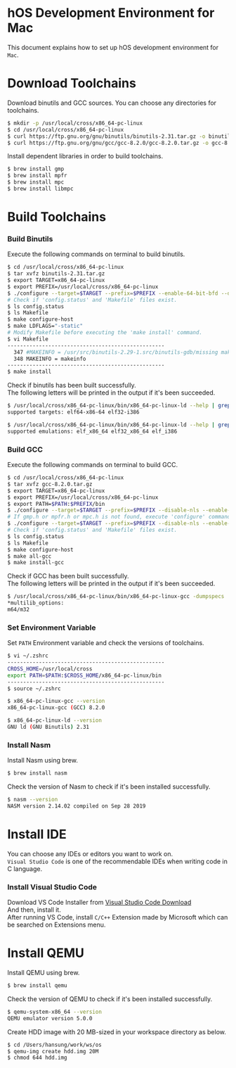 # hOS Development Environment for Mac
This document explains how to set up hOS development environment for `Mac`.

# Download Toolchains
Download binutils and GCC sources.
You can choose any directories for toolchains.

```sh
$ mkdir -p /usr/local/cross/x86_64-pc-linux
$ cd /usr/local/cross/x86_64-pc-linux
$ curl https://ftp.gnu.org/gnu/binutils/binutils-2.31.tar.gz -o binutils-2.31.tar.gz
$ curl https://ftp.gnu.org/gnu/gcc/gcc-8.2.0/gcc-8.2.0.tar.gz -o gcc-8.2.0.tar.gz
```

Install dependent libraries in order to build toolchains.

```sh
$ brew install gmp
$ brew install mpfr
$ brew install mpc
$ brew install libmpc
```

# Build Toolchains
### Build Binutils
Execute the following commands on terminal to build binutils.

```sh
$ cd /usr/local/cross/x86_64-pc-linux
$ tar xvfz binutils-2.31.tar.gz
$ export TARGET=x86_64-pc-linux
$ export PREFIX=/usr/local/cross/x86_64-pc-linux
$ ./configure --target=$TARGET --prefix=$PREFIX --enable-64-bit-bfd --disable-shared --disable-nls
# Check if 'config.status' and 'Makefile' files exist.
$ ls config.status
$ ls Makefile
$ make configure-host
$ make LDFLAGS="-static"
# Modify Makefile before executing the 'make install' command.
$ vi Makefile
--------------------------------------------------
  347 #MAKEINFO = /usr/src/binutils-2.29-1.src/binutils-gdb/missing makeinfo
  348 MAKEINFO = makeinfo
--------------------------------------------------
$ make install
```

Check if binutils has been built successfully. \
The following letters will be printed in the output if it's been succeeded.

```sh
$ /usr/local/cross/x86_64-pc-linux/bin/x86_64-pc-linux-ld --help | grep "supported targets"
supported targets: elf64-x86-64 elf32-i386

$ /usr/local/cross/x86_64-pc-linux/bin/x86_64-pc-linux-ld --help | grep "supported emulations"
supported emulations: elf_x86_64 elf32_x86_64 elf_i386
```

### Build GCC
Execute the following commands on terminal to build GCC.

```sh
$ cd /usr/local/cross/x86_64-pc-linux
$ tar xvfz gcc-8.2.0.tar.gz
$ export TARGET=x86_64-pc-linux
$ export PREFIX=/usr/local/cross/x86_64-pc-linux
$ export PATH=$PATH:$PREFIX/bin
$ ./configure --target=$TARGET --prefix=$PREFIX --disable-nls --enable-languages=c --without-headers --disable-shared --enable-multilib
# If gmp.h or mpfr.h or mpc.h is not found, execute 'configure' command with the 'with' options.
$ ./configure --target=$TARGET --prefix=$PREFIX --disable-nls --enable-languages=c --without-headers --disable-shared --enable-multilib --with-gmp=/usr/local/include --with-mpfr=/usr/local/include --with-mpc=/usr/local/include
# Check if 'config.status' and 'Makefile' files exist.  
$ ls config.status
$ ls Makefile
$ make configure-host
$ make all-gcc
$ make install-gcc
```

Check if GCC has been built successfully. \
The following letters will be printed in the output if it's been succeeded.

```sh
$ /usr/local/cross/x86_64-pc-linux/bin/x86_64-pc-linux-gcc -dumpspecs | grep -A1 multilib_options
*multilib_options:
m64/m32
```

### Set Environment Variable
Set `PATH` Environment variable and check the versions of toolchains.

```sh
$ vi ~/.zshrc
--------------------------------------------------
CROSS_HOME=/usr/local/cross
export PATH=$PATH:$CROSS_HOME/x86_64-pc-linux/bin
--------------------------------------------------
$ source ~/.zshrc

$ x86_64-pc-linux-gcc --version
x86_64-pc-linux-gcc (GCC) 8.2.0

$ x86_64-pc-linux-ld --version
GNU ld (GNU Binutils) 2.31
```

### Install Nasm
Install Nasm using brew.

```sh
$ brew install nasm
```

Check the version of Nasm to check if it's been installed successfully.

```sh
$ nasm --version
NASM version 2.14.02 compiled on Sep 28 2019
```

# Install IDE
You can choose any IDEs or editors you want to work on. \
`Visual Studio Code` is one of the recommendable IDEs when writing code in C language.

### Install Visual Studio Code
Download VS Code Installer from [Visual Studio Code Download](https://code.visualstudio.com/download) \
And then, install it. \
After running VS Code, install `C/C++` Extension made by Microsoft which can be searched on Extensions menu.

# Install QEMU
Install QEMU using brew.

```sh
$ brew install qemu
```

Check the version of QEMU to check if it's been installed successfully.

```sh
$ qemu-system-x86_64 --version
QEMU emulator version 5.0.0
```

Create HDD image with 20 MB-sized in your workspace directory as below.

```sh
$ cd /Users/hansung/work/ws/os
$ qemu-img create hdd.img 20M
$ chmod 644 hdd.img
```

